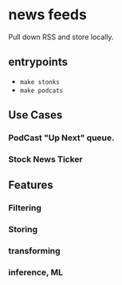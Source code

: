 # news feeds

Pull down RSS and store locally.

## entrypoints

- `make stonks`
- `make podcats`

## Use Cases
### PodCast "Up Next" queue.
### Stock News Ticker

## Features
### Filtering
### Storing
### transforming
### inference, ML


